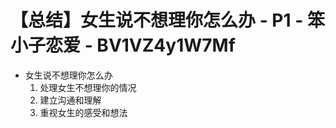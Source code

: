 # 【总结】女生说不想理你怎么办 - P1 - 笨小子恋爱 - BV1VZ4y1W7Mf

-   女生说不想理你怎么办
    1.  处理女生不想理你的情况
    2.  建立沟通和理解
    3.  重视女生的感受和想法